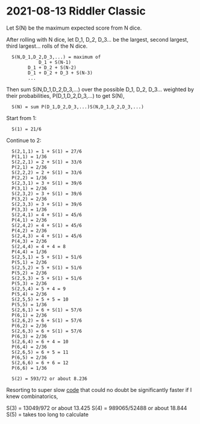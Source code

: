 2021-08-13 Riddler Classic
==========================
Let S(N) be the maximum expected score from N dice.

After rolling with N dice, let D_1, D_2, D_3... be the largest, second largest,
third largest... rolls of the N dice.
```
  S(N,D_1,D_2,D_3,...) = maximum of
            D_1 + S(N-1)
	    D_1 + D_2 + S(N-2)
	    D_1 + D_2 + D_3 + S(N-3)
	    ...
```
Then sum S(N,D_1,D_2,D_3,...) over the possible D_1, D_2, D_3... weighted by
their probabilities, P(D_1,D_2,D_3,...) to get S(N),
```
  S(N) = sum P(D_1,D_2,D_3,...)S(N,D_1,D_2,D_3,...)
```

Start from 1:
```
  S(1) = 21/6
```

Continue to 2:
```
  S(2,1,1) = 1 + S(1) = 27/6
  P(1,1) = 1/36
  S(2,2,1) = 2 + S(1) = 33/6
  P(2,1) = 2/36
  S(2,2,2) = 2 + S(1) = 33/6
  P(2,2) = 1/36
  S(2,3,1) = 3 + S(1) = 39/6
  P(3,1) = 2/36
  S(2,3,2) = 3 + S(1) = 39/6
  P(3,2) = 2/36
  S(2,3,3) = 3 + S(1) = 39/6
  P(3,3) = 1/36
  S(2,4,1) = 4 + S(1) = 45/6
  P(4,1) = 2/36
  S(2,4,2) = 4 + S(1) = 45/6
  P(4,2) = 2/36
  S(2,4,3) = 4 + S(1) = 45/6
  P(4,3) = 2/36
  S(2,4,4) = 4 + 4 = 8
  P(4,4) = 1/36
  S(2,5,1) = 5 + S(1) = 51/6
  P(5,1) = 2/36
  S(2,5,2) = 5 + S(1) = 51/6
  P(5,2) = 2/36
  S(2,5,3) = 5 + S(1) = 51/6
  P(5,3) = 2/36
  S(2,5,4) = 5 + 4 = 9
  P(5,4) = 2/36
  S(2,5,5) = 5 + 5 = 10
  P(5,5) = 1/36
  S(2,6,1) = 6 + S(1) = 57/6
  P(6,1) = 2/36
  S(2,6,2) = 6 + S(1) = 57/6
  P(6,2) = 2/36
  S(2,6,3) = 6 + S(1) = 57/6
  P(6,3) = 2/36
  S(2,6,4) = 6 + 4 = 10
  P(6,4) = 2/36
  S(2,6,5) = 6 + 5 = 11
  P(6,5) = 2/36
  S(2,6,6) = 6 + 6 = 12
  P(6,6) = 1/36

  S(2) = 593/72 or about 8.236
```
Resorting to super slow [code](20210813c.hs) that could no doubt be
significantly faster if I knew combinatorics,

S(3) = 13049/972 or about 13.425
S(4) = 989065/52488 or about 18.844
S(5) = takes too long to calculate
